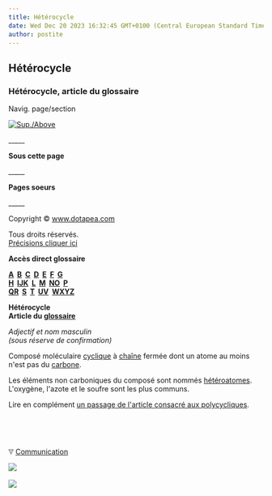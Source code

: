 ```yaml
---
title: Hétérocycle
date: Wed Dec 20 2023 16:32:45 GMT+0100 (Central European Standard Time)
author: postite
---
```


## Hétérocycle
### Hétérocycle, article du glossaire
 Navig. page/section

[![Sup./Above](_derived/up_cmp_themenoir010_up.gif)](h.html)

\_\_\_\_\_

**Sous cette page**

\_\_\_\_\_

**Pages soeurs**

\_\_\_\_\_

Copyright © www.dotapea.com

Tous droits réservés.  
[Précisions cliquer ici](droitscopie.html)

**Accès direct glossaire**

**[A](a.html)  [B](b.html)  [C](c.html)  [D](d.html)  [E](e.html)  [F](f.html)  [G](g.html)  
[H](h.html)  [IJK](ijk.html)  [L](l.html)  [M](m.html)  [NO](no.html)  [P](p.html)  
[QR](qr.html)  [S](s.html)  [T](t.html)  [UV](uv.html)  [WXYZ](wxyz.html)**

**Hétérocycle  
Article du [glossaire](glossaire.html)**

_Adjectif et nom masculin  
(sous réserve de confirmation)_

Composé moléculaire [cyclique](cyclique.html) à [chaîne](chaine.html) fermée dont un atome au moins n'est pas du [carbone](annexe1.html#c).

Les éléments non carboniques du composé sont nommés [hétéroatomes](carbure.html#heteroatome). L'oxygène, l'azote et le soufre sont les plus communs.

Lire en complément [un passage de l'article consacré aux polycycliques](polycyclique.html#heterocycles).



 

 ![](images/transparent122x1.gif)

![](images/flechebas.gif) [Communication](http://www.artrealite.com/annonceurs.htm) 

[![](https://cbonvin.fr/sites/regie.artrealite.com/visuels/campagne1.png)](index-2.html#20131014)

![](https://cbonvin.fr/sites/regie.artrealite.com/visuels/campagne2.png)